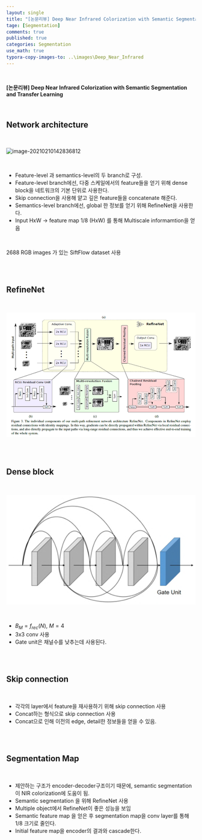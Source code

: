 ```yaml
---
layout: single
title: "[논문리뷰] Deep Near Infrared Colorization with Semantic Segmentation and Transfer Learning"
tage: [Segmentation]
comments: true
published: true
categories: Segmentation
use_math: true
typora-copy-images-to: ..\images\Deep_Near_Infrared
---
```


<br/>

**[논문리뷰] Deep Near Infrared Colorization with Semantic Segmentation and Transfer Learning**

<br/>

## Network architecture

<br/>

![image-20210210142836812](F:/images/Deep_Near_Infrared/image-20210210142836812.png)

<br/>

- Feature-level 과 semantics-level의 두 branch로 구성. 
- Feature-level branch에선, 다중 스케일에서의 feature들을 얻기 위해 dense block을 네트워크의 기본 단위로 사용한다.
- Skip connection을 사용해 얕고 깊은 feature들을 concatenate 해준다.
- Semantics-level branch에선, global 한 정보를 얻기 위해 RefineNet을 사용한다.
- Input HxW -> feature map 1/8 (HxW) 를 통해 Multiscale informamtion을 얻음

<br/>

2688 RGB images 가 있는 SiftFlow dataset 사용

<br/>

<br/>

## **RefineNet**

<br/>

![image-20210210143110659](/images/Deep_Near_Infrared/image-20210210143110659.png)

<br/>

<br/>

## **Dense** **block**

<br/>

![image-20210210143120339](/images/Deep_Near_Infrared/image-20210210143120339.png)

<br/>

- $B_M= f_{rec}(N)$, $M=4$
- 3x3 conv 사용
- Gate unit은 채널수를 낮추는데 사용된다.

<br/>

<br/>

## **Skip connection**

<br/>


- 각각의 layer에서 feature을 재사용하기 위해 skip connection 사용
- Concat하는 형식으로 skip connection 사용
- Concat으로 인해 이전의 edge, detail한 정보들을 얻을 수 있음.

<br/>

<br/>

## **Segmentation Map**

<br/>

- 제안하는 구조가 encoder-decoder구조이기 때문에, semantic segmentation이 NIR colorization에 도움이 됨.
- Semantic segmentation 을 위해 RefineNet 사용
- Multiple object에서 RefineNet이 좋은 성능을 보임
- Semantic feature map 을 얻은 후 segmentation map을 conv layer를 통해 1/8 크기로 줄인다.
- Initial feature map을 encoder의 결과와 cascade한다.